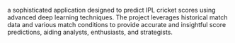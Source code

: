 a sophisticated application designed to predict IPL cricket scores using advanced deep learning techniques. The project leverages historical match data and various match conditions to provide accurate and insightful score predictions, aiding analysts, enthusiasts, and strategists.
